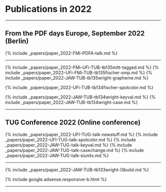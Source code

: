 

# Publications in 2022



<hr class="conference-start">

## From the PDF days Europe, September 2022 (Berlin)

{% include _papers/paper_2022-FMi-PDFA-talk.md  %}

<hr class="conference-end">


{% include _papers/paper_2022-FMi-UFi-TUB-tb135mitt-tagged.md  %}
{% include _papers/paper_2022-UFi-FMi-TUB-tb135fischer-xmp.md  %}
{% include _papers/paper_2022-JAW-TUB-tb135wright-grapheme.md  %}


{% include _papers/paper_2022-UFi-TUB-tb134fischer-spotcolor.md  %}

{% include _papers/paper_2022-JAW-TUB-tb134wright-keyval.md  %}
{% include _papers/paper_2022-JAW-TUB-tb134wright-case.md  %}

<hr class="conference-start">

## TUG Conference 2022 (Online conference)

{% include _papers/paper_2022-UFI-TUG-talk-newstuff.md  %}
{% include _papers/paper_2022-UFI-TUG-talk-spotcolor.md  %}
{% include _papers/paper_2022-JAW-TUG-talk-keyval.md  %}
{% include _papers/paper_2022-JAW-TUG-talk-casechange.md %}
{% include _papers/paper_2022-JAW-TUG-talk-siunitx.md %}

<hr class="conference-end">



{% include _papers/paper_2022-JAW-TUB-tb133wright-l3build.md  %}


<div class="row">{% include google.adsense.responsive-b.html %}</div><hr> 




